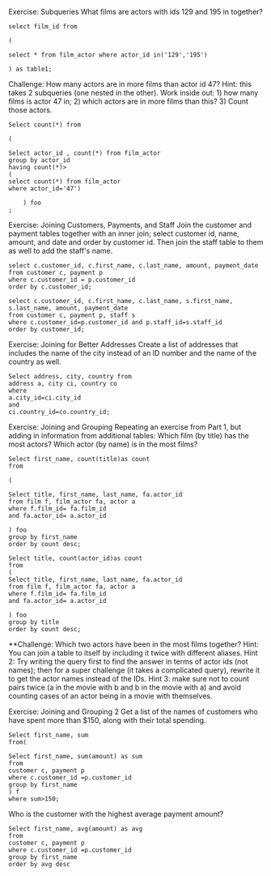 Exercise: Subqueries
What films are actors with ids 129 and 195 in together?

```
select film_id from 

(

select * from film_actor where actor_id in('129','195')

) as table1;
```

Challenge: How many actors are in more films than actor id 47? Hint: this takes 2 subqueries (one nested in the other). Work inside out: 1) how many films is actor 47 in; 2) which actors are in more films than this? 3) Count those actors.


```
Select count(*) from

(

Select actor_id , count(*) from film_actor 
group by actor_id
having count(*)>
(
select count(*) from film_actor 
where actor_id='47')
	
	) foo
;

```

Exercise: Joining Customers, Payments, and Staff
Join the customer and payment tables together with an inner join; select customer id, name, amount, and date and order by customer id. Then join the staff table to them as well to add the staff's name.

```
select c.customer_id, c.first_name, c.last_name, amount, payment_date
from customer c, payment p 
where c.customer_id = p.customer_id
order by c.customer_id;
```

```
select c.customer_id, c.first_name, c.last_name, s.first_name, s.last_name, amount, payment_date
from customer c, payment p, staff s
where c.customer_id=p.customer_id and p.staff_id=s.staff_id
order by customer_id;
```


Exercise: Joining for Better Addresses
Create a list of addresses that includes the name of the city instead of an ID number and the name of the country as well.

```
Select address, city, country from 
address a, city ci, country co
where
a.city_id=ci.city_id
and
ci.country_id=co.country_id;
```


Exercise: Joining and Grouping
Repeating an exercise from Part 1, but adding in information from additional tables: Which film (by title) has the most actors? Which actor (by name) is in the most films?

```
Select first_name, count(title)as count
from 

(
	
Select title, first_name, last_name, fa.actor_id
from film f, film_actor fa, actor a
where f.film_id= fa.film_id 
and fa.actor_id= a.actor_id
	
) foo
group by first_name
order by count desc;
```


```
Select title, count(actor_id)as count
from 
(
Select title, first_name, last_name, fa.actor_id
from film f, film_actor fa, actor a
where f.film_id= fa.film_id 
and fa.actor_id= a.actor_id

) foo
group by title
order by count desc;
```


**Challenge: Which two actors have been in the most films together? Hint: You can join a table to itself by including it twice with different aliases. Hint 2: Try writing the query first to find the answer in terms of actor ids (not names); then for a super challenge (it takes a complicated query), rewrite it to get the actor names instead of the IDs. Hint 3: make sure not to count pairs twice (a in the movie with b and b in the movie with a) and avoid counting cases of an actor being in a movie with themselves.

Exercise: Joining and Grouping 2
Get a list of the names of customers who have spent more than $150, along with their total spending.

```
Select first_name, sum
from(

Select first_name, sum(amount) as sum
from 
customer c, payment p
where c.customer_id =p.customer_id
group by first_name
) f
where sum>150;
```

Who is the customer with the highest average payment amount?
```
Select first_name, avg(amount) as avg
from 
customer c, payment p
where c.customer_id =p.customer_id
group by first_name
order by avg desc
```
